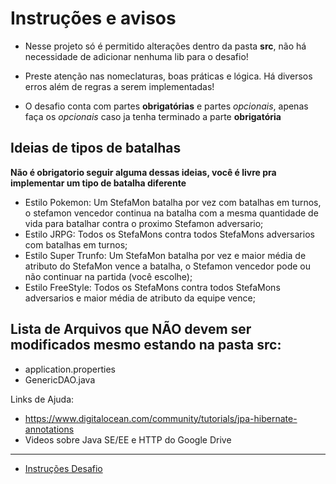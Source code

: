 # Instruções e avisos

- Nesse projeto só é permitido alterações dentro da pasta __src__, não há necessidade de adicionar nenhuma lib para o desafio!

- Preste atenção nas nomeclaturas, boas práticas e lógica. Há diversos erros além de regras a serem implementadas!

- O desafio conta com partes __obrigatórias__ e partes *opcionais*, apenas faça os *opcionais* caso ja tenha terminado a parte __obrigatória__


## Ideias de tipos de batalhas
**Não é obrigatorio seguir alguma dessas ideias, você é livre pra implementar um tipo de batalha diferente**

- Estilo Pokemon: Um StefaMon batalha por vez com batalhas em turnos, o stefamon vencedor continua na batalha com a mesma quantidade de vida para batalhar contra o proximo Stefamon adversario;
- Estilo JRPG: Todos os StefaMons contra todos StefaMons adversarios com batalhas em turnos;
- Estilo Super Trunfo: Um StefaMon batalha por vez e maior média de atributo do StefaMon vence a batalha, o Stefamon vencedor pode ou não continuar na partida (você escolhe);
- Estilo FreeStyle: Todos os StefaMons contra todos StefaMons adversarios e maior média de atributo da equipe vence;

## Lista de Arquivos que __NÃO__ devem ser modificados mesmo estando na pasta src:
 - application.properties
 - GenericDAO.java

Links de Ajuda:
 - https://www.digitalocean.com/community/tutorials/jpa-hibernate-annotations
 - Videos sobre Java SE/EE e HTTP do Google Drive

---

- [Instruções Desafio](./README.md)
